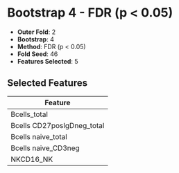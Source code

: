 # Bootstrap 4 - FDR (p < 0.05)

- **Outer Fold**: 2
- **Bootstrap**: 4
- **Method**: FDR (p < 0.05)
- **Fold Seed**: 46
- **Features Selected**: 5

## Selected Features

| Feature |
|---------|
| Bcells_total |
| Bcells CD27posIgDneg_total |
| Bcells naive_total |
| Bcells naive_CD3neg |
| NKCD16_NK |
